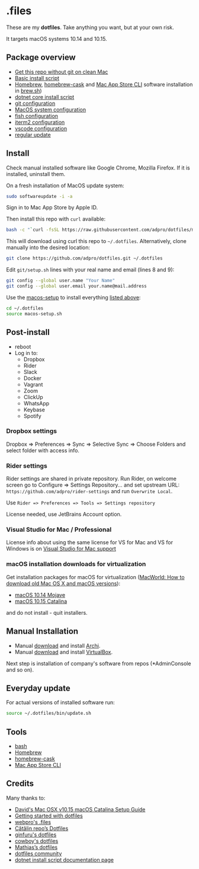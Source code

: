 # .files

These are my **dotfiles**. Take anything you want, but at your own risk.

It targets macOS systems 10.14 and 10.15.

## Package overview

- [Get this repo without git on clean Mac](./remote-install.sh)
- [Basic install script](./macos-setup.sh)
- [Homebrew](https://brew.sh), [homebrew-cask](https://github.com/Homebrew/homebrew-cask) and [Mac App Store CLI](https://github.com/mas-cli/mas) software installation in  [brew.sh](./install/brew.sh))
- [dotnet core install script](./dotnet/setup.sh)
- [git configuration](./git/setup.sh)
- [MacOS system configuration](./macos/setup.sh)
- [fish configuration](./fish/setup.sh)
- [iterm2 configuration](./iterm/setup.sh)
- [vscode configuration](./vscode/setup.sh)
- [regular update](./bin/update.sh)

## Install

Check manual installed software like Google Chrome, Mozilla Firefox. If it is installed, uninstall them.

On a fresh installation of MacOS update system:

```bash
sudo softwareupdate -i -a
```

Sign in to Mac App Store by Apple ID.

Then install this repo with `curl` available:

```bash
bash -c "`curl -fsSL https://raw.githubusercontent.com/adpro/dotfiles/master/remote-install.sh`"
```

This will download using curl this repo to `~/.dotfiles`. Alternatively, clone manually into the desired location:

```bash
git clone https://github.com/adpro/dotfiles.git ~/.dotfiles
```


Edit `git/setup.sh` lines with your real name and email (lines 8 and 9):
```bash
git config --global user.name "Your Name"
git config --global user.email your.name@mail.address
```

Use the [macos-setup](./macos-setup.sh) to install everything [listed above](#package-overview):

```bash
cd ~/.dotfiles
source macos-setup.sh
```


## Post-install

- reboot
- Log in to:
    - Dropbox
    - Rider
    - Slack
    - Docker
    - Vagrant
    - Zoom
    - ClickUp
    - WhatsApp
    - Keybase
    - Spotify

### Dropbox settings

Dropbox => Preferences => Sync => Selective Sync => Choose Folders and select folder with access info.

### Rider settings

Rider settings are shared in private repository. Run Rider, on welcome screen go to Configure => Settings Repository... and set upstream URL: `https://github.com/adpro/rider-settings` and run `Overwrite Local`.

Use `Rider => Preferences => Tools => Settings repository`

License needed, use JetBrains Account option.

### Visual Studio for Mac / Professional

License info about using the same license for VS for Mac and VS for Windows is on [Visual Studio for Mac support](https://visualstudio.microsoft.com/vs/support/mac/can-use-existing-visual-studio-license-mac/)


### macOS installation downloads for virtualization

Get installation packages for macOS for virtualization ([MacWorld: How to download old Mac OS X and macOS versions](https://www.macworld.co.uk/how-to/mac-software/download-old-os-x-3629363/#toc-3629363-2)):

- [macOS 10.14 Mojave](https://apps.apple.com/cz/app/macos-mojave/id1398502828?l=cs&mt=12)
- [macOS 10.15 Catalina](https://apps.apple.com/cz/app/macos-catalina/id1466841314?l=cs&mt=12)

and do not install - quit installers.


## Manual Installation

- Manual [download](https://www.archimatetool.com/download/) and install [Archi](https://www.archimatetool.com/).
- Manual [download](https://www.virtualbox.org/wiki/Downloads) and install [VirtualBox](https://www.virtualbox.org/).

Next step is installation of company's software from repos (*AdminConsole and so on).


## Everyday update

For actual versions of installed software run:

```bash
source ~/.dotfiles/bin/update.sh
```


## Tools

- [bash](https://www.gnu.org/software/bash/)
- [Homebrew](https://brew.sh)
- [homebrew-cask](https://github.com/Homebrew/homebrew-cask)
- [Mac App Store CLI](https://github.com/mas-cli/mas) 


## Credits

Many thanks to:

- [David's Mac OSX v10.15 macOS Catalina Setup Guide](https://github.com/davidwolfpaw/macbook-setup)
- [Getting started with dotfiles](https://medium.com/@webprolific/getting-started-with-dotfiles-43c3602fd789)
- [webpro's .files](https://github.com/webpro/dotfiles)
- [Cătălin repo’s Dotfiles](https://github.com/alrra/dotfiles)
- [ginfuru's dotfiles](https://github.com/ginfuru/dotfiles)
- [cowboy's dotfiles](https://github.com/cowboy/dotfiles)
- [Mathias’s dotfiles](https://github.com/mathiasbynens/dotfiles)
- [dotfiles community](https://dotfiles.github.io)
- [dotnet install script documentation page](https://docs.microsoft.com/en-us/dotnet/core/tools/dotnet-install-script)